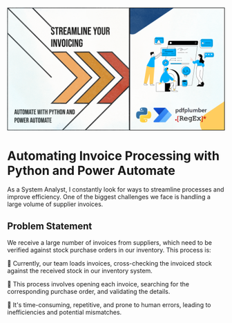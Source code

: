 <img src="https://github.com/sularaperera/Automating-Invoice-Processing-with-Python-and-Power-Automate/blob/main/Images/Banner%20Full.png"></img>

# Automating Invoice Processing with Python and Power Automate

As a System Analyst, I constantly look for ways to streamline processes and improve efficiency. One of the biggest challenges we face is handling a large volume of supplier invoices.

## Problem Statement

We receive a large number of invoices from suppliers, which need to be verified against stock purchase orders in our inventory. This process is:

🔹 Currently, our team loads invoices, cross-checking the invoiced stock against the received stock in our inventory system.

🔹 This process involves opening each invoice, searching for the corresponding purchase order, and validating the details.

🔹 It's time-consuming, repetitive, and prone to human errors, leading to inefficiencies and potential mismatches.

